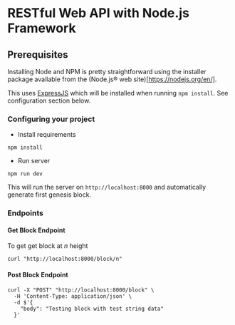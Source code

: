 # RESTful Web API with Node.js Framework

## Prerequisites

Installing Node and NPM is pretty straightforward using the installer package available from the (Node.js® web site)[https://nodejs.org/en/].

This uses [ExpressJS](https://expressjs.com) which will be installed when running `npm install`. See configuration section below.

### Configuring your project

- Install requirements

```
npm install 
```

- Run server

```
npm run dev
```

This will run the server on `http://localhost:8000` and automatically generate first genesis block.

### Endpoints

#### Get Block Endpoint

To get get block at _n_ height 
```
curl "http://localhost:8000/block/n"
```

#### Post Block Endpoint

```
curl -X "POST" "http://localhost:8000/block" \
  -H 'Content-Type: application/json' \
  -d $'{
    "body": "Testing block with test string data"
  }'
```